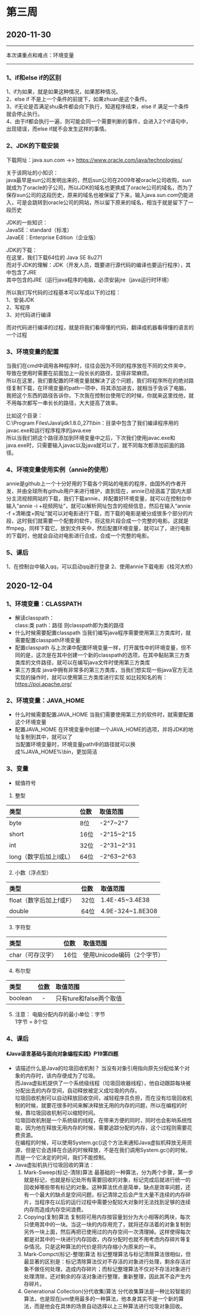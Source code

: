 # 第三周
## 2020-11-30
---
本次课重点和难点：环境变量

---
### 1、if和else if的区别
1、if为如果，就是如果这种情况，如果那种情况。  
2、else if 不是上一个条件的前提下，如果zhuan是这个条件。  
3、if无论是否满足shu条件都会向下执行，知道程序结束，else if 满足一个条件就会停止执行。  
4、由于if都会执行一遍，则可能会同一个需要判断的事件，会进入2个if语句中，出现错误，而else if就不会发生这样的事情。
### 2、JDK的下载安装
下载网址：java.sun.com ->> https://www.oracle.com/java/technologies/  

关于该网址的小知识：  
java最早是sun公司发明出来的，然后sun公司在2009年被oracle公司收购，sun就成为了oracle的子公司，所以JDK的域名也更换成了oracle公司的域名，而为了保存sun公司的这段历史，原来的域名也被保留了下来，输入java.sun.com仍能进入，可是会跳转到oracle公司的网站，所以留下原来的域名，相当于就是留下了一段历史  

JDK的一些知识：  
JavaSE：standard（标准）  
JavaEE：Enterprise Edition（企业版）  

JDK的下载：  
在这里，我们下载64位的 Java SE 8u271  
而对于JDK的理解：JDK（开发人员，既要进行源代码的编译也要运行程序），其中包含了JRE   
其中包含的JRE（运行java程序的电脑，必须安装jre（java运行时环境）

所以我们写代码的过程基本可以写成以下的过程：  
1、安装JDK  
2、写程序  
3、对代码进行编译  

而对代码进行编译的过程，就是将我们看得懂的代码，翻译成机器看得懂的语言的一个过程
### 3、环境变量的配置
当我们在cmd中调用各种程序时，往往会因为不同的程序放在不同的文件夹中，导致在使用时需要在前面加上一段长长的路径，显得非常麻烦。  
所以在这里，我们要配置的环境变量就解决了这个问题，我们将程序所在的绝对路径复制下载，在环境变量的path一项中，将其添加进去，就相当于告诉了电脑，我把这个东西的路径告诉你，下次我在控制台使用它的时候，你就来这里找他，就不用每次都写一串长长的路径，大大提高了效率。  

比如这个目录：   
C:\Program Files\Java\jdk1.8.0_271\bin：目录中包含了我们编译程序用的javac.exe和运行程序程序的java.exe  
所以当我们把这个路径添加到环境变量中之后，下次我们使用javac.exe和java.exe时，只需要输入javac以及java就可以了，就不同每次都添加前面的路径。  

### 4、环境变量使用实例（annie的使用）
annie是github上一个十分好用的下载各个网站的电影的程序，由国外的作者开发，并由全球所有github用户来进行维护，直到现在，annie已经涵盖了国内大部分主流视频网站的下载，我们下载annie，并配置好环境变量，就可以在控制台中输入“annie -i +视频网址”，就可以解析网址包含的视频信息，然后在输入“annie -f +清晰度+网址”就可以对电影进行下载，而下载的电影是被分成很多个部分的片段，这时我们就需要一个配套的软件，将这些片段合成一个完整的电影。这就是ffmpeg，同样下载它。放到文件夹中，然后配置环境变量，就可以了，进行电影的下载时，他就会自动对电影进行合成，合成一个完整的电影。
### 5、课后
1、在控制台中输入qq，可以启动qq进行登录
2、使用annie下载电影《桂河大桥》

## 2020-12-04
### 1、环境变量：CLASSPATH
- 解读classpath：  
class:类
path：路径
则classpath即为类的路径
- 什么时候需要配置classpath
当我们编写java程序需要使用第三方类库时，就需要配置classpath环境变量  
- 配置classpath
与上次课中配置环境变量一样，打开属性中的环境变量，但不同的是，这次是在其中创建一个新的classpath的选项，在其中黏贴第三方类类库的文件路径，就可以在编写java文件时使用第三方类库
- 第三方类库
java中拥有非常多的第三方类库，当我们想实现一些java官方无法实现的操作时，就可以使用第三方类库进行实现
如比较知名的有：https://poi.apache.org/
### 2、环境变量：JAVA_HOME
- 什么时候需要配置JAVA_HOME
当我们需要使用第三方的软件时，就需要配置这个环境变量
- 配置JAVA_HOME
在环境变量中创建一个JAVA_HOME的选项，并将JDK的地址复制到其中，就可以了  
当配置环境变量时，环境变量path中的路径就可以换成%JAVA_HOME%\bin，更加简洁
### 3、变量
- 赋值符号
1. 整型

| 类型 | 位数 | 取值范围 |
| :---- | :---- | :---- |
| byte | 8位 | -2^7~2^7 |
| short | 16位 | -2^15~2^15 |
| int | 32位 | -2^31~2^31 |
| long（数字后加上l或L） | 64位 | -2^63~2^63 |

2. 小数（浮点型）

| 类型 | 位数 | 取值范围 |
| :---- | :---- | :---- |
| float（数字后加上f或F） | 32位 | 1.4E-45~3.4E38 |
| double | 64位 | 4.9E-324~1.8E308 |

3. 字符型

| 类型 | 位数 | 取值范围 |
| :---- | :---- | :---- |
| char（可存汉字） | 16位 | 使用Unicode编码（2个字节） |

4. 布尔型

| 类型 | 位数 | 取值范围 |
| :---- | :----: | :---- |
| boolean | - | 只有ture和false两个取值 |

5. 注意：
电脑分配内存的最小单位：字节  
1字节 = 8个位

### 4、课后
#### 《Java语言基础与面向对象编程实践》P19第四题
- 请描述什么是Java的垃圾回收机制？
当没有对象引用指向原先分配给某个对象的内存时，该内存便成为了垃圾。  
而Java虚拟机提供了一个系统级线程（垃圾回收器线程），他自动跟踪每块被分配出去的内存空间，自动释放被定义成垃圾的内存。  
垃圾回收机制可以自动释放回收空间，减轻程序员负担，而在没有垃圾回收机制的时候，就要花很多时间来解决释放无用的内存的问题，所以在编程的时候，靠垃圾回收机制可以缩短时间。  
垃圾回收机制是一个系统级的线程，在带来方便的同时，同时也会影响系统性能，因为他在释放无用内存的时候，需要追踪分配的内存，这个过程则需要花费资源。  
在编程的时候，可以使用System.gc()这个方法来通知Java虚拟机释放无用资源，但是它会选择在合适的时候释放，不是在我们调用System.gc()的时候，而是一个它决定的时间，我们不能控制。  
- Java虚拟机执行垃圾回收的算法：
    1. Mark-Sweep(标记-清除)算法
    最基础的一种算法，分为两个步骤，第一步就是标记，也就是标记处所有需要回收的对象，标记完成后就进行统一的回收掉哪些带有标记的对象。这种算法优点是简单，缺点是效率问题，还有一个最大的缺点是空间问题，标记清除之后会产生大量不连续的内存碎片，当程序在以后的运行过程中需要分配较大对象时无法找到足够的连续内存而造成内存空间浪费。
    2. Copying(复制)算法
    复制将可用内存按容量划分为大小相等的两块，每次只使用其中的一块。当这一块的内存用完了，就将还存活着的对象复制到另外一块上面，然后再把已使用过的内存空间一次清理掉。这样使得每次都是对其中的一块进行内存回收，内存分配时也就不用考虑内存碎片等复杂情况。只是这种算法的代价是将内存缩小为原来的一半。
    3. Mark-Compct(标记-整理)算法
    标记整理算法与标记清除算法很相似，但最显著的区别是：标记清除算法仅对不存活的对象进行处理，剩余存活对象不做任何处理，造成内存碎片；而标记整理算法不仅对不存活对象进行处理清除，还对剩余的存活对象进行整理，重新整理，因此其不会产生内存碎片。
    4. Generational Collection(分代收集)算法
    分代收集算法是一种比较智能的算法，也是现在jvm使用最多的一种算法，他本身其实不是一个新的算法，而是他会在具体的场景自动选择以上三种算法进行垃圾对象回收。